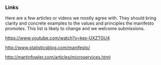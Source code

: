 ### Links

Here are a few articles or videos we mostly agree with.  They should bring clarity and concrete examples to the values and principles the manifesto promotes.  This list is likely to change and we welcome submissions.

https://www.youtube.com/watch?v=kex-UXZTGU4

http://www.statisticsblog.com/manifesto/

http://martinfowler.com/articles/microservices.html

